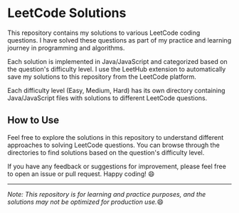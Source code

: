 # LeetCode Solutions

This repository contains my solutions to various LeetCode coding questions. I have solved these questions as part of my practice and learning journey in programming and algorithms.

Each solution is implemented in Java/JavaScript and categorized based on the question's difficulty level. I use the LeetHub extension to automatically save my solutions to this repository from the LeetCode platform.


Each difficulty level (Easy, Medium, Hard) has its own directory containing Java/JavaScript files with solutions to different LeetCode questions.

## How to Use

Feel free to explore the solutions in this repository to understand different approaches to solving LeetCode questions. You can browse through the directories to find solutions based on the question's difficulty level.

If you have any feedback or suggestions for improvement, please feel free to open an issue or pull request. Happy coding! 😄

---

*Note: This repository is for learning and practice purposes, and the solutions may not be optimized for production use.*😄
